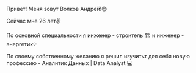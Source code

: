 Привет! Меня зовут Волков Андрей!😊

Сейчас мне 26 лет✌

По основной специальности я инженер - строитель 🏗 и инженер - энергетик💡

По своему собственному желанию я решил изучитьт для себя новую профессию - Аналитик Данных | Data Analyst 💻


